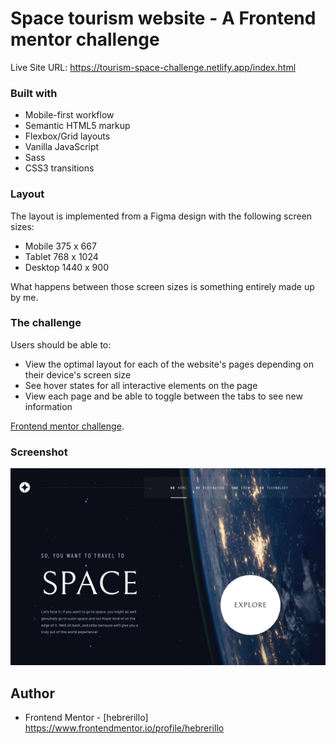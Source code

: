 # Space tourism website - A Frontend mentor challenge
Live Site URL: https://tourism-space-challenge.netlify.app/index.html

### Built with
- Mobile-first workflow
- Semantic HTML5 markup
- Flexbox/Grid layouts
- Vanilla JavaScript
- Sass
- CSS3 transitions

### Layout
The layout is implemented from a Figma design with the following screen sizes:
- Mobile 375 x 667
- Tablet 768 x 1024
- Desktop 1440 x 900

What happens between those screen sizes is something entirely made up by me.

### The challenge
Users should be able to:

- View the optimal layout for each of the website's pages depending on their device's screen size
- See hover states for all interactive elements on the page
- View each page and be able to toggle between the tabs to see new information

[Frontend mentor challenge](https://www.frontendmentor.io/challenges/space-tourism-multipage-website-gRWj1URZ3).

### Screenshot
![](./screenshot.png)

## Author
- Frontend Mentor - [hebrerillo] https://www.frontendmentor.io/profile/hebrerillo 

